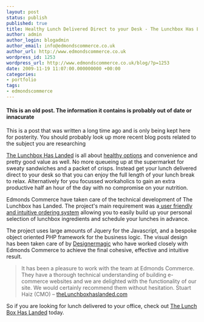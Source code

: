 ```yaml
---
layout: post
status: publish
published: true
title: Healthy Lunch Delivered Direct to your Desk - The Lunchbox Has Landed!
author: admin
author_login: blogadmin
author_email: info@edmondscommerce.co.uk
author_url: http://www.edmondscommerce.co.uk
wordpress_id: 1253
wordpress_url: http://www.edmondscommerce.co.uk/blog/?p=1253
date: 2009-11-19 11:07:00.000000000 +00:00
categories:
- portfolio
tags:
- edmondscommerce
---
```

<div class="oldpost"><h4>This is an old post. The information it contains is probably out of date or innacurate</h4>
<p>
This is a post that was written a long time ago and is only being kept here for posterity.
You should probably look up more recent blog posts related to the subject you are researching
</p>
</div>
<a href="http://www.thelunchboxhaslanded.com/offices/index.php">The Lunchbox Has Landed</a> is all about <a href="http://www.thelunchboxhaslanded.com/offices/goodreasons.html">healthy options</a> and convenience and pretty good value as well. No more queueing up at the supermarket for sweaty sandwiches and a packet of crisps. Instead get your lunch delivered direct to your desk so that you can enjoy the full length of your lunch break to relax. Alternatively for you focussed workaholics to gain an extra productive half an hour of the day with no compromise on your nutrition.

Edmonds Commerce have taken care of the technical development of The Lunchbox has Landed. The project's main requirement was a<a href="http://www.thelunchboxhaslanded.com/offices/samplemenu.html"> user friendly and intuitive ordering system</a> allowing you to easily build up your personal selection of lunchbox ingredients and schedule your lunches in advance. 

The project uses large amounts of Jquery for the Javascript, and a bespoke object oriented PHP framework for the business logic. The visual design has been taken care of by <a href="http://www.designermagic.co.uk/">Designermagic</a> who have worked closely with Edmonds Commerce to achieve the final cohesive, effective and intuitive result.

<blockquote>
It has been a pleasure to work with the team at Edmonds Commerce. They have a thorough technical understanding of building e-commerce websites and we are delighted with the functionality of our site. We would certainly recommend them without hesitation. Stuart Haiz (CMO) – <a href="http://www.thelunchboxhaslanded.com/offices/index.php">theLunchboxhaslanded.com</a> 
</blockquote>

So if you are looking for lunch delivered to your office, check out <a href="http://www.thelunchboxhaslanded.com/offices/index.php">The Lunch Box Has Landed</a> today.
